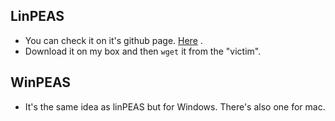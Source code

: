 
## LinPEAS

* You can check it on it's github page. <a href="https://github.com/carlospolop/PEASS-ng/tree/master/linPEAS">Here</a> .  
* Download it on my box and then `wget` it from the "victim".

## WinPEAS

* It's the same idea as linPEAS but for Windows. There's also one for mac.   